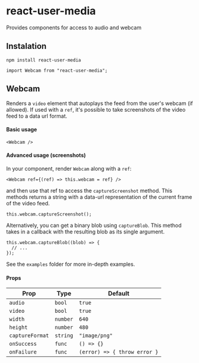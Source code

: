react-user-media
================

Provides components for access to audio and webcam

Instalation
-----------

```
npm install react-user-media
```

```
import Webcam from "react-user-media";
```

Webcam
------

Renders a `video` element that autoplays the feed from the user's webcam (if allowed). If used with a `ref`, it's possible to take screenshots of the video feed to a data url format.

#### Basic usage

```
<Webcam />
```

#### Advanced usage (screenshots)

In your component, render `Webcam` along with a `ref`:

```
<Webcam ref={(ref) => this.webcam = ref} />
```

and then use that ref to access the `captureScreenshot` method. This methods returns a string with a data-url representation of the current frame of the video feed.

```
this.webcam.captureScreenshot();
```

Alternatively, you can get a binary blob using `captureBlob`. This method takes in a callback with the resulting blob as its single argument.

```
this.webcam.captureBlob((blob) => {
  // ...
});
```

See the `examples` folder for more in-depth examples.

#### Props

| **Prop**        | **Type** | **Default**                  |
|-----------------|----------|------------------------------|
| `audio`         | `bool`   | `true`                       |
| `video`         | `bool`   | `true`                       |
| `width`         | `number` | `640`                        |
| `height`        | `number` | `480`                        |
| `captureFormat` | `string` | `"image/png"`                |
| `onSuccess`     | `func`   | `() => {}`                   |
| `onFailure`     | `func`   | `(error) => { throw error }` |


